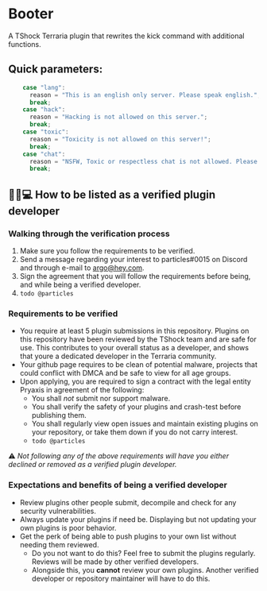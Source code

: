 # Booter
A TShock Terraria plugin that rewrites the kick command with additional functions.

## Quick parameters:
```cs
    case "lang":
      reason = "This is an english only server. Please speak english.";
      break;
    case "hack":
      reason = "Hacking is not allowed on this server.";
      break;
    case "toxic":
      reason = "Toxicity is not allowed on this server!";
      break;
    case "chat":
      reason = "NSFW, Toxic or respectless chat is not allowed. Please communicate with respect.";
      break;
```

## 👨‍💻💻 How to be listed as a verified plugin developer

### Walking through the verification process

1. Make sure you follow the requirements to be verified.
2. Send a message regarding your interest to particles#0015 on Discord and through e-mail to argo@hey.com.
3. Sign the agreement that you will follow the requirements before being, and while being a verified developer.
4. ` todo @particles `

### Requirements to be verified

* You require at least 5 plugin submissions in this repository. Plugins on this repository have been reviewed by the TShock team and are safe for use. This contributes to your overall status as a developer, and shows that youre a dedicated developer in the Terraria community.
* Your github page requires to be clean of potential malware, projects that could conflict with DMCA and be safe to view for all age groups.
* Upon applying, you are required to sign a contract with the legal entity Pryaxis in agreement of the following:
  * You shall *not* submit nor support malware.
  * You shall verify the safety of your plugins and crash-test before publishing them.
  * You shall regularly view open issues and maintain existing plugins on your repository, or take them down if you do not carry interest.
  * ` todo @particles `

⚠ *Not following any of the above requirements will have you either declined or removed as a verified plugin developer.*

### Expectations and benefits of being a verified developer

* Review plugins other people submit, decompile and check for any security vulnerabilities.
* Always update your plugins if need be. Displaying but not updating your own plugins is poor behavior. 
* Get the perk of being able to push plugins to your own list without needing them reviewed.
  * Do you not want to do this? Feel free to submit the plugins regularly. Reviews will be made by other verified developers.
  * Alongside this, you **cannot** review your own plugins. Another verified developer or repository maintainer will have to do this.
